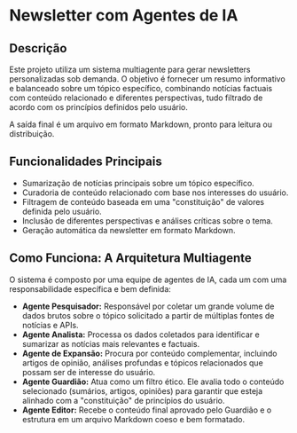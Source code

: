 # Newsletter com Agentes de IA

## Descrição

Este projeto utiliza um sistema multiagente para gerar newsletters personalizadas sob demanda. O objetivo é fornecer um resumo informativo e balanceado sobre um tópico específico, combinando notícias factuais com conteúdo relacionado e diferentes perspectivas, tudo filtrado de acordo com os princípios definidos pelo usuário.

A saída final é um arquivo em formato Markdown, pronto para leitura ou distribuição.

## Funcionalidades Principais

  * Sumarização de notícias principais sobre um tópico específico.
  * Curadoria de conteúdo relacionado com base nos interesses do usuário.
  * Filtragem de conteúdo baseada em uma "constituição" de valores definida pelo usuário.
  * Inclusão de diferentes perspectivas e análises críticas sobre o tema.
  * Geração automática da newsletter em formato Markdown.

## Como Funciona: A Arquitetura Multiagente

O sistema é composto por uma equipe de agentes de IA, cada um com uma responsabilidade específica e bem definida:

  * **Agente Pesquisador:** Responsável por coletar um grande volume de dados brutos sobre o tópico solicitado a partir de múltiplas fontes de notícias e APIs.
  * **Agente Analista:** Processa os dados coletados para identificar e sumarizar as notícias mais relevantes e factuais.
  * **Agente de Expansão:** Procura por conteúdo complementar, incluindo artigos de opinião, análises profundas e tópicos relacionados que possam ser de interesse do usuário.
  * **Agente Guardião:** Atua como um filtro ético. Ele avalia todo o conteúdo selecionado (sumários, artigos, opiniões) para garantir que esteja alinhado com a "constituição" de princípios do usuário.
  * **Agente Editor:** Recebe o conteúdo final aprovado pelo Guardião e o estrutura em um arquivo Markdown coeso e bem formatado.
